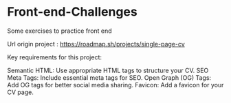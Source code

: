 # Front-end-Challenges
Some exercises to practice front end

Url origin project : https://roadmap.sh/projects/single-page-cv

Key requirements for this project:

Semantic HTML: Use appropriate HTML tags to structure your CV.
SEO Meta Tags: Include essential meta tags for SEO.
Open Graph (OG) Tags: Add OG tags for better social media sharing.
Favicon: Add a favicon for your CV page.
